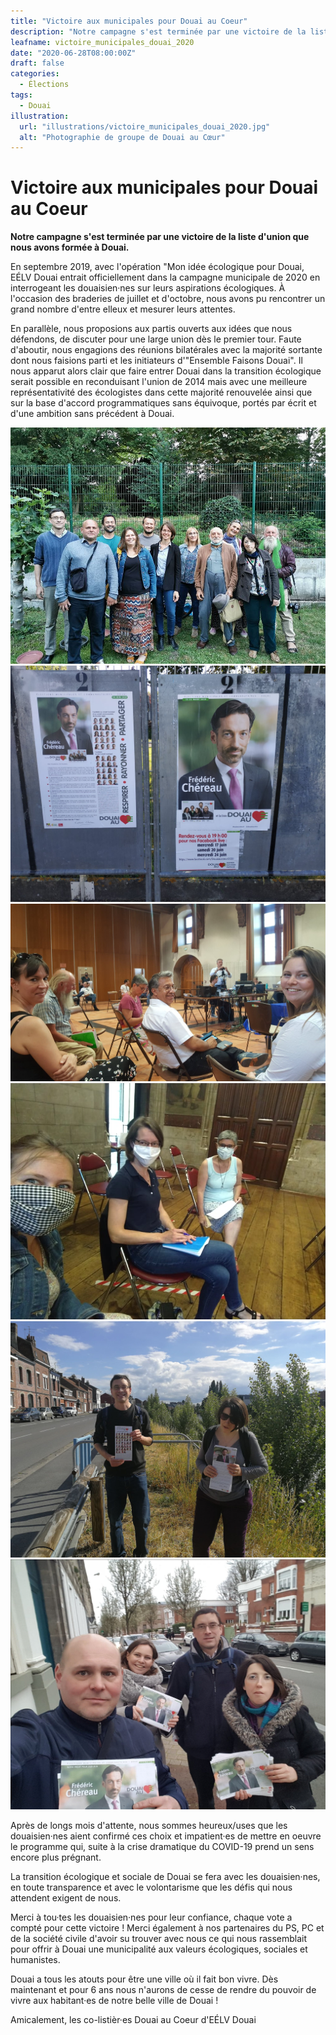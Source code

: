 ```yaml
---
title: "Victoire aux municipales pour Douai au Coeur"
description: "Notre campagne s'est terminée par une victoire de la liste d'union que nous avons formée à Douai."
leafname: victoire_municipales_douai_2020
date: "2020-06-28T08:00:00Z"
draft: false
categories:
  - Élections
tags:
  - Douai
illustration:
  url: "illustrations/victoire_municipales_douai_2020.jpg"
  alt: "Photographie de groupe de Douai au Cœur"
---
```


# Victoire aux municipales pour Douai au Coeur

**Notre campagne s'est terminée par une victoire de la liste d'union que nous avons formée à Douai.**

En septembre 2019, avec l'opération "Mon idée écologique pour Douai, EÉLV Douai entrait officiellement dans la campagne municipale de 2020 en interrogeant les douaisien·nes sur leurs aspirations écologiques. À l'occasion des braderies de juillet et d'octobre, nous avons pu rencontrer un grand nombre d'entre elleux et mesurer leurs attentes.

En parallèle, nous proposions aux partis ouverts aux idées que nous défendons, de discuter pour une large union dès le premier tour. Faute d'aboutir, nous engagions des réunions bilatérales avec la majorité sortante dont nous faisions parti et les initiateurs d'"Ensemble Faisons Douai". Il nous apparut alors clair que faire entrer Douai dans la transition écologique serait possible en reconduisant l'union de 2014 mais avec une meilleure représentativité des écologistes dans cette majorité renouvelée ainsi que sur la base d'accord programmatiques sans équivoque, portés par écrit et d'une ambition sans précédent à Douai.

![Photographie de groupe de Douai au Cœur](/public/illustrations/victoire_municipales_douai_2020.jpg)
![Photographie de l'affiche de Douai au Cœur](/public/illustrations/affiches_douai_au_coeur.jpg)
![Photographie d'une réunion publique de Douai au Cœur](/public/illustrations/reunion_publique_douai_au_coeur.jpg)
![Photographie d'une autre réunion publique de Douai au Cœur](/public/illustrations/reunion_publique_douai_au_coeur_2.jpg)
![Photographie d'un tractage pour Douai au Cœur](/public/illustrations/lucile_herve.jpg)
![Photographie d'un autre tractage pour Douai au Cœur](/public/illustrations/tractage_douai_au_coeur.jpg)

Après de longs mois d'attente, nous sommes heureux/uses que les douaisien·nes aient confirmé ces choix et impatient·es de mettre en oeuvre le programme qui, suite à la crise dramatique du COVID-19 prend un sens encore plus prégnant.

La transition écologique et sociale de Douai se fera avec les douaisien·nes, en toute transparence et avec le volontarisme que les défis qui nous attendent exigent de nous.

Merci à tou·tes les douaisien·nes pour leur confiance, chaque vote a compté pour cette victoire ! Merci également à nos partenaires du PS, PC et de la société civile d'avoir su trouver avec nous ce qui nous rassemblait pour offrir à Douai une municipalité aux valeurs écologiques, sociales et humanistes.

Douai a tous les atouts pour être une ville où il fait bon vivre. Dès maintenant et pour 6 ans nous n'aurons de cesse de rendre du pouvoir de vivre aux habitant·es de notre belle ville de Douai !

Amicalement, les co-listièr·es Douai au Coeur d'EÉLV Douai
